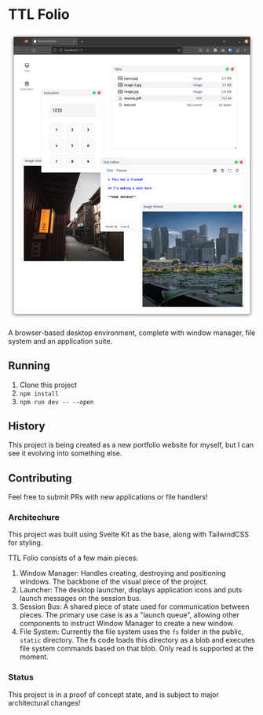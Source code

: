 # TTL Folio

![A picture of a website design to look and operate as a desktop operating system](screenshot.png)

A browser-based desktop environment, complete with window manager, file system and an application suite.

## Running

1. Clone this project
2. `npm install`
3. `npm run dev -- --open`

## History

This project is being created as a new portfolio website for myself, but I can see it evolving into something else.

## Contributing

Feel free to submit PRs with new applications or file handlers!

### Architechure

This project was built using Svelte Kit as the base, along with TailwindCSS for styling.

TTL Folio consists of a few main pieces:

1. Window Manager: Handles creating, destroying and positioning windows. The backbone of the visual piece of the project.
2. Launcher: The desktop launcher, displays application icons and puts launch messages on the session bus.
3. Session Bus: A shared piece of state used for communication between pieces. The primary use case is as a "launch queue", allowing other components to instruct Window Manager to create a new window.
4. File System: Currently the file system uses the `fs` folder in the public, `static` directory. The fs code loads this directory as a blob and executes file system commands based on that blob. Only read is supported at the moment.

### Status

This project is in a proof of concept state, and is subject to major architectural changes!